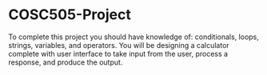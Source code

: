 # COSC505-Project
To complete this project you should have knowledge of: conditionals, loops, strings, variables, and operators.
You will be designing a calculator complete with user interface to take input from the user, process a response, and produce the output.
